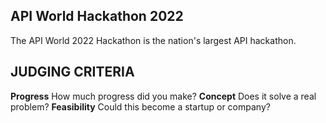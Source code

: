 ## API World Hackathon 2022
The API World 2022 Hackathon is the nation's largest API hackathon.

## JUDGING CRITERIA
**Progress**
How much progress did you make?
**Concept**
Does it solve a real problem?
**Feasibility**
Could this become a startup or company?
